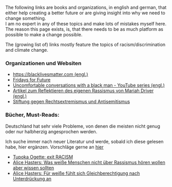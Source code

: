 The following links are books and organizations, in english and german, that either help creating a better future or are giving insight into why we need to change something.  
I am no expert in any of these topics and make lots of mistakes myself here. The reason this page exists, is, that there needs to be as much platform as possible to make a change possible.

The (growing list of) links mostly feature the topics of racism/discrimination and climate change.

### Organizationen und Websiten

- [https://blacklivesmatter.com (engl.)](https://blacklivesmatter.com/)
- [Fridays for Future](https://fridaysforfuture.de/)
- [Uncomfortable conversations with a black man - YouTube series (engl.)](https://www.youtube.com/watch?v=h8jUA7JBkF4)
- [Artikel zum Reflektieren des eigenen Rassismus von Mariah Driver (engl.)](https://us10.campaign-archive.com/home/?u=ddd1c0129366881cd60ba26ad&id=f7b5314a5a)
- [Stiftung gegen Rechtsextremismus und Antisemitismus](https://www.amadeu-antonio-stiftung.de/rechtsextremismus-rechtspopulismus/)

### Bücher, Must-Reads:

Deutschland hat sehr viele Probleme, von denen die meisten nicht genug oder nur halbherzig angesprochen werden.

Ich suche immer nach neuer Literatur und werde, sobald ich diese gelesen habe, hier ergänzen.
Vorschläge gerne an [hier](mailto://)

- [Tupoka Ogette: exit RACISM](https://www.exitracism.de/)
- [Alice Hasters: Was weiße Menschen nicht über Rassismus hören wollen aber wissen sollten](https://www.hanser-literaturverlage.de/buch/was-weisse-menschen-nicht-ueber-rassismus-hoeren-wollen/978-3-446-26425-0/)
- [Alice Hasters: Für weiße fühlt sich Gleichberechtigung nach Unterdrückung an](https://www.zeit.de/amp/campus/2019-10/alice-hasters-buch-rassismus-gleichberechtigung-unterdrueckung)
